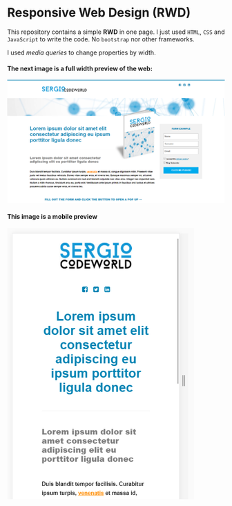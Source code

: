 # Responsive Web Design (RWD)

This repository contains a simple **RWD** in one page. I just used `HTML`, `CSS` and `JavaScript` to write the code. No `bootstrap` nor other frameworks.

I used *media queries* to change properties by width.

#### The next image is a full width preview of the web:

![](img/git-images/rwd1.PNG)

#### This image is a mobile preview

![](img/git-images/rwd2.PNG)
